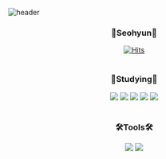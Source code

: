 ![header](https://capsule-render.vercel.app/api?type=waving&color=gradient&customColorList=15&height=160&text=Seohyun's%20Github%20Profile&fontSize=30&fontColor=FAFAFA&fontAlign=75&fontAlignY=40)

<div align="center">
  
### 🐣Seohyun🐣  

[![Hits](https://hits.seeyoufarm.com/api/count/incr/badge.svg?url=https%3A%2F%2Fgithub.com%2Fseohyun1119&count_bg=%23121212&title_bg=%23121212&icon=github.svg&icon_color=%23FCFCFC&title=hits&edge_flat=false)](https://hits.seeyoufarm.com)
<br></br>

### 📝Studying📝

<img src="https://img.shields.io/badge/CSS3-1572B6?style=flat-square&logo=css3&logoColor=white"/>
<img src="https://img.shields.io/badge/HTML5-E34F26?style=flat-square&logo=html5&logoColor=white"/>
<img src="https://img.shields.io/badge/JavaScript-F7DF1E?style=flat-square&logo=javascript&logoColor=black"/>
<img src="https://img.shields.io/badge/Python-3776AB?style=flat-square&logo=Python&logoColor=white"/>
<img src="https://img.shields.io/badge/MySQL-4479A1?style=flat-square&logo=MySQL&logoColor=white"/>
<br></br>

### 🛠️Tools🛠️

<img src="https://img.shields.io/badge/GitHub-181717?style=flat-square&logo=GitHub&logoColor=white"/>
<img src="https://img.shields.io/badge/Visual Studio Code-007ACC?style=flat-square&logo=Visual Studio Code&logoColor=white"/>

</div>
